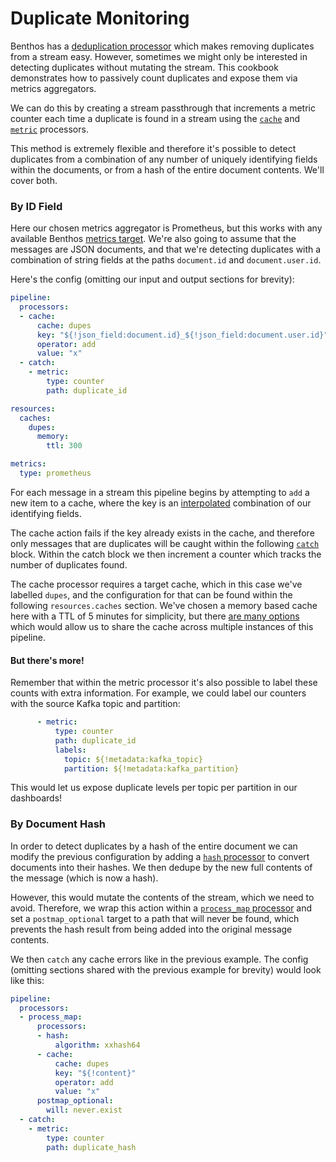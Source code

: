 Duplicate Monitoring
====================

Benthos has a [deduplication processor][dedupe-proc] which makes removing
duplicates from a stream easy. However, sometimes we might only be interested in
detecting duplicates without mutating the stream. This cookbook demonstrates how
to passively count duplicates and expose them via metrics aggregators.

We can do this by creating a stream passthrough that increments a metric counter
each time a duplicate is found in a stream using the [`cache`][cache-proc] and
[`metric`][metric-proc] processors.

This method is extremely flexible and therefore it's possible to detect
duplicates from a combination of any number of uniquely identifying fields
within the documents, or from a hash of the entire document contents. We'll
cover both.

### By ID Field

Here our chosen metrics aggregator is Prometheus, but this works with any
available Benthos [metrics target][metrics]. We're also going to assume that the
messages are JSON documents, and that we're detecting duplicates with a
combination of string fields at the paths `document.id` and `document.user.id`.

Here's the config (omitting our input and output sections for brevity):

``` yaml
pipeline:
  processors:
  - cache:
      cache: dupes
      key: "${!json_field:document.id}_${!json_field:document.user.id}"
      operator: add
      value: "x"
  - catch:
    - metric:
        type: counter
        path: duplicate_id

resources:
  caches:
    dupes:
      memory:
        ttl: 300

metrics:
  type: prometheus
```

For each message in a stream this pipeline begins by attempting to `add` a new
item to a cache, where the key is an
[interpolated][interp-funcs] combination of our identifying fields.

The cache action fails if the key already exists in the cache, and therefore
only messages that are duplicates will be caught within the following
[`catch`][catch-proc] block. Within the catch block we then increment a counter
which tracks the number of duplicates found.

The cache processor requires a target cache, which in this case we've labelled
`dupes`, and the configuration for that can be found within the following
`resources.caches` section. We've chosen a memory based cache here with a TTL of
5 minutes for simplicity, but there [are many options][caches] which would allow
us to share the cache across multiple instances of this pipeline.

#### But there's more!

Remember that within the metric processor it's also possible to label these
counts with extra information. For example, we could label our counters with the
source Kafka topic and partition:

``` yaml
      - metric:
          type: counter
          path: duplicate_id
          labels:
            topic: ${!metadata:kafka_topic}
            partition: ${!metadata:kafka_partition}
```

This would let us expose duplicate levels per topic per partition in our
dashboards!

### By Document Hash

In order to detect duplicates by a hash of the entire document we can modify the
previous configuration by adding a [`hash` processor][hash-proc] to convert
documents into their hashes. We then dedupe by the new full contents of the
message (which is now a hash).

However, this would mutate the contents of the stream, which we need to avoid.
Therefore, we wrap this action within a [`process_map` processor][procmap-proc]
and set a `postmap_optional` target to a path that will never be found, which
prevents the hash result from being added into the original message contents.

We then `catch` any cache errors like in the previous example. The config
(omitting sections shared with the previous example for brevity) would look like
this:

``` yaml
pipeline:
  processors:
  - process_map:
      processors:
      - hash:
          algorithm: xxhash64
      - cache:
          cache: dupes
          key: "${!content}"
          operator: add
          value: "x"
      postmap_optional:
        will: never.exist
  - catch:
    - metric:
        type: counter
        path: duplicate_hash
```

[dedupe-proc]: ../processors/README.md#dedupe
[procmap-proc]: ../processors/README.md#process_map
[hash-proc]: ../processors/README.md#hash
[cache-proc]: ../processors/README.md#cache
[metric-proc]: ../processors/README.md#metric
[catch-proc]: ../processors/README.md#catch
[metrics]: ../metrics/README.md
[interp-funcs]: ../config_interpolation.md#functions
[caches]: ../caches/README.md
